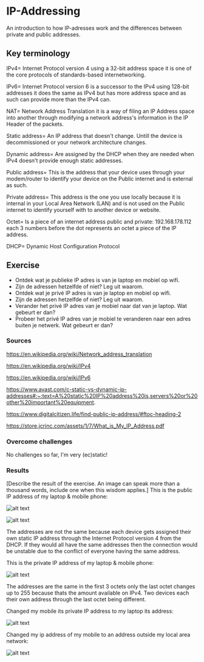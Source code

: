 # IP-Addressing
An introduction to how IP-adresses work and the differences between private and public addresses.

## Key terminology
IPv4= Internet Protocol version 4 using a 32-bit address space it is one of the core protocols of standards-based internetworking.

IPv6= Internet Protocol version 6 is a successor to the IPv4 using 128-bit addresses it does the same as IPv4 but has more address space and as such can provide more than the IPv4 can.

NAT= Network Address Translation it is a way of filing an IP Address space into another through modifying a network address's information in the IP Header of the packets.

Static address= An IP address that doesn't change. Untill the device is decommissioned or your network architecture changes.

Dynamic address= Are assigned by the DHCP when they are needed when IPv4 doesn't provide enough static addresses.

Public address= This is the address that your device uses through your modem/router to identify your device on the Public internet and is external as such.

Private address= This address is the one you use locally because it is internal in your Local Area Network (LAN) and is not used on the Public internet to identify yourself with to another device or website.

Octet= Is a piece of an internet address public and private: 192.168.178.112 each 3 numbers before the dot represents an octet a piece of the IP address.

DHCP= Dynamic Host Configuration Protocol

## Exercise
- Ontdek wat je publieke IP adres is van je laptop en mobiel op wifi.
- Zijn de adressen hetzelfde of niet? Leg uit waarom.
- Ontdek wat je privé IP adres is van je laptop en mobiel op wifi.
- Zijn de adressen hetzelfde of niet? Leg uit waarom.
- Verander het privé IP adres van je mobiel naar dat van je laptop. Wat gebeurt er dan?
- Probeer het privé IP adres van je mobiel te veranderen naar een adres buiten je netwerk. Wat gebeurt er dan?

### Sources
https://en.wikipedia.org/wiki/Network_address_translation

https://en.wikipedia.org/wiki/IPv4

https://en.wikipedia.org/wiki/IPv6

https://www.avast.com/c-static-vs-dynamic-ip-addresses#:~:text=A%20static%20IP%20address%20is,servers%20or%20other%20important%20equipment.

https://www.digitalcitizen.life/find-public-ip-address/#ftoc-heading-2

https://store.jcrinc.com/assets/1/7/What_is_My_IP_Address.pdf

### Overcome challenges
No challenges so far, I'm very (ec)static!

### Results
[Describe the result of the exercise. An image can speak more than a thousand words, include one when this wisdom applies.]
This is the public IP address of my laptop & mobile phone:

![alt text]()

![alt text]()

The addresses are not the same because each device gets assigned their own static IP address through the Internet Protocol version 4 from the DHCP. If they would all have the same addresses then the connection would be unstable due to the conflict of everyone having the same address.

This is the private IP address of my laptop & mobile phone:

![alt text]()

The addresses are the same in the first 3 octets only the last octet changes up to 255 because thats the amount available on IPv4. Two devices each their own address through the last octet being different.

Changed my mobile its private IP address to my laptop its address:

![alt text]()

Changed my ip address of my mobile to an address outside my local area network:

![alt text]()